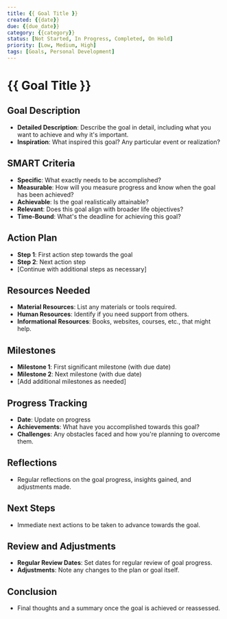 ```yaml
---
title: {{ Goal Title }}
created: {{date}}
due: {{due_date}}
category: {{category}}
status: [Not Started, In Progress, Completed, On Hold]
priority: [Low, Medium, High]
tags: [Goals, Personal Development]
---
```


# {{ Goal Title }}

## Goal Description
- **Detailed Description**: Describe the goal in detail, including what you want to achieve and why it's important.
- **Inspiration**: What inspired this goal? Any particular event or realization?

## SMART Criteria
- **Specific**: What exactly needs to be accomplished?
- **Measurable**: How will you measure progress and know when the goal has been achieved?
- **Achievable**: Is the goal realistically attainable?
- **Relevant**: Does this goal align with broader life objectives?
- **Time-Bound**: What's the deadline for achieving this goal?

## Action Plan
- **Step 1**: First action step towards the goal
- **Step 2**: Next action step
- [Continue with additional steps as necessary]

## Resources Needed
- **Material Resources**: List any materials or tools required.
- **Human Resources**: Identify if you need support from others.
- **Informational Resources**: Books, websites, courses, etc., that might help.

## Milestones
- **Milestone 1**: First significant milestone (with due date)
- **Milestone 2**: Next milestone (with due date)
- [Add additional milestones as needed]

## Progress Tracking
- **Date**: Update on progress
- **Achievements**: What have you accomplished towards this goal?
- **Challenges**: Any obstacles faced and how you're planning to overcome them.

## Reflections
- Regular reflections on the goal progress, insights gained, and adjustments made.

## Next Steps
- Immediate next actions to be taken to advance towards the goal.

## Review and Adjustments
- **Regular Review Dates**: Set dates for regular review of goal progress.
- **Adjustments**: Note any changes to the plan or goal itself.

## Conclusion
- Final thoughts and a summary once the goal is achieved or reassessed.
